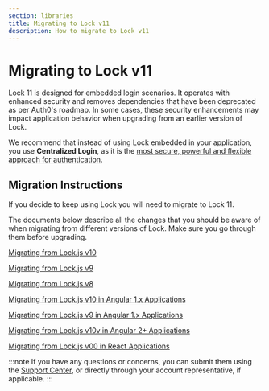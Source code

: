 ```yaml
---
section: libraries
title: Migrating to Lock v11
description: How to migrate to Lock v11
---
```

# Migrating to Lock v11

Lock 11 is designed for embedded login scenarios. It operates with enhanced security and removes dependencies that have been deprecated as per Auth0's roadmap. In some cases, these security enhancements may impact application behavior when upgrading from an earlier version of Lock. 

We recommend that instead of using Lock embedded in your application, you use **Centralized Login**, as it is the [most secure, powerful and flexible approach for authentication](/guides/login/centralized-vs-embedded).

## Migration Instructions

If you decide to keep using Lock you will need to migrate to Lock 11.

The documents below describe all the changes that you should be aware of when migrating from different versions of Lock. Make sure you go through them before upgrading.

[Migrating from Lock.js v10](/libraries/lock/v11/migration-v10-v11)

[Migrating from Lock.js v9](/libraries/lock/v11/migration-v9-v11)

[Migrating from Lock.js v8](/libraries/lock/v11/migration-v8-v11)

[Migrating from Lock.js v10 in Angular 1.x Applications](/libraries/lock/v11/migration-angularjs-v10)

[Migrating from Lock.js v9 in Angular 1.x Applications](/libraries/lock/v11/migration-angularjs-v9)

[Migrating from Lock.js v10v in Angular 2+ Applications](/libraries/lock/v11/migration-angular)

[Migrating from Lock.js v00 in React Applications](/libraries/lock/v11/migration-react)

:::note
If you have any questions or concerns, you can submit them using the [Support Center](${env.DOMAIN_URL_SUPPORT}), or directly through your account representative, if applicable. 
:::
